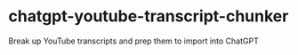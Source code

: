 # chatgpt-youtube-transcript-chunker
Break up YouTube transcripts and prep them to import into ChatGPT
